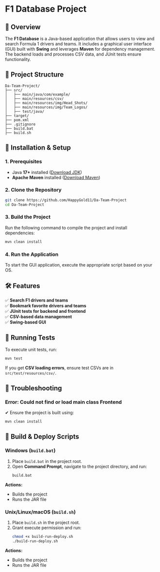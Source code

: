 # F1 Database Project

## 📌 Overview
The **F1 Database** is a Java-based application that allows users to view and search Formula 1 drivers and teams. It includes a graphical user interface (GUI) built with **Swing** and leverages **Maven** for dependency management. The backend loads and processes CSV data, and JUnit tests ensure functionality.

## 📁 Project Structure
```
Da-Team-Project/
├── src/
│   ├── main/java/com/example/
│   ├── main/resources/csv/
│   ├── main/resources/img/Head_Shots/
│   ├── main/resources/img/Team_Logos/
│   ├── test/java/
├── target/
├── pom.xml
├── .gitignore
├── build.bat
├── build.sh

```

## 🔧 Installation & Setup
### **1. Prerequisites**
- Java **17+** installed ([Download JDK](https://www.oracle.com/java/technologies/javase-jdk17-downloads.html))
- **Apache Maven** installed ([Download Maven](https://maven.apache.org/download.cgi))

### **2. Clone the Repository**
```sh
git clone https://github.com/HappyGold11/Da-Team-Project
cd Da-Team-Project
```

### **3. Build the Project**
Run the following command to compile the project and install dependencies:
```sh
mvn clean install
```

### **4. Run the Application**
To start the GUI application, execute the appropriate script based on your OS.

## 🛠 Features
✅ **Search F1 drivers and teams**  
✅ **Bookmark favorite drivers and teams**  
✅ **JUnit tests for backend and frontend**  
✅ **CSV-based data management**  
✅ **Swing-based GUI**  

## 🧪 Running Tests
To execute unit tests, run:
```sh
mvn test
```
If you get **CSV loading errors**, ensure test CSVs are in `src/test/resources/csv/`.

## 📌 Troubleshooting
### **Error: Could not find or load main class Frontend**
✔ Ensure the project is built using:
```sh
mvn clean install
```

## 🚀 Build & Deploy Scripts

### **Windows (`build.bat`)**

1. Place `build.bat` in the project root.
2. Open **Command Prompt**, navigate to the project directory, and run:
   ```cmd
   build.bat
   ```

**Actions:**
- Builds the project
- Runs the JAR file

### **Unix/Linux/macOS (`build.sh`)**

1. Place `build.sh` in the project root.
2. Grant execute permission and run:
   ```sh
   chmod +x build-run-deploy.sh
   ./build-run-deploy.sh
   ```

**Actions:**
- Builds the project
- Runs the JAR file

